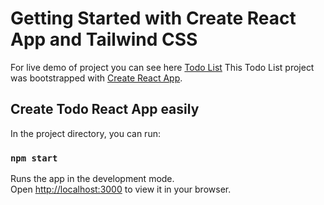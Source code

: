 # Getting Started with Create React App and Tailwind CSS

For live demo of project you can see here  [Todo List](https://)
This Todo List project was bootstrapped with [Create React App](https://github.com/facebook/create-react-app).

## Create Todo React App easily

In the project directory, you can run:

### `npm start`

Runs the app in the development mode.\
Open [http://localhost:3000](http://localhost:3000) to view it in your browser.

